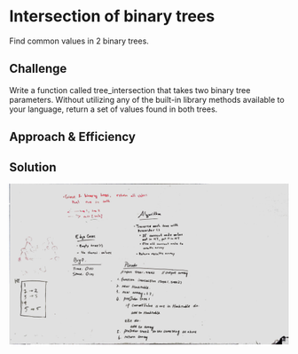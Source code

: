 # Intersection of binary trees
Find common values in 2 binary trees.

## Challenge
Write a function called tree_intersection that takes two binary tree parameters.
Without utilizing any of the built-in library methods available to your language, return a set of values found in both trees.

## Approach & Efficiency


## Solution
![](./intersection.JPG)